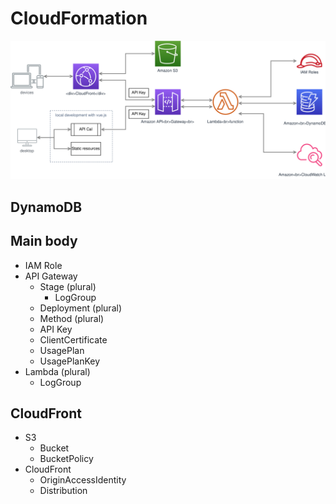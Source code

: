 # CloudFormation
![Alt text](../aws/diagram/MyHomeAccountAWSDiagram.svg)
## DynamoDB
## Main body
- IAM Role
- API Gateway
  - Stage (plural)
    - LogGroup
  - Deployment (plural)
  - Method (plural)
  - API Key
  - ClientCertificate
  - UsagePlan
  - UsagePlanKey
- Lambda (plural)
  - LogGroup
## CloudFront
- S3
  - Bucket
  - BucketPolicy
- CloudFront
  - OriginAccessIdentity
  - Distribution
